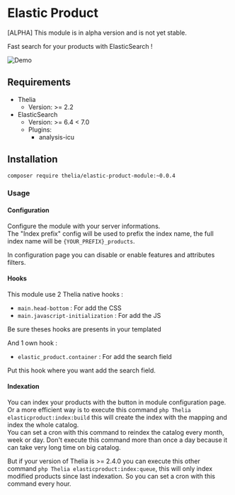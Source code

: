 # Elastic Product

[ALPHA] This module is in alpha version and is not yet stable.

Fast search for your products with ElasticSearch !

![Demo](https://raw.githubusercontent.com/thelia-modules/ElasticProduct/master/demo.gif "Demo")

## Requirements

* Thelia 
    * Version: >= 2.2   
* ElasticSearch
    * Version: >= 6.4 < 7.0
    * Plugins:
        - analysis-icu

## Installation

```
composer require thelia/elastic-product-module:~0.0.4
```

### Usage

#### Configuration

Configure the module with your server informations.  
The "Index prefix" config will be used to prefix the index name, the full index name will be `{YOUR_PREFIX}_products`.

In configuration page you can disable or enable features and attributes filters.

#### Hooks

This module use 2 Thelia native hooks :
* `main.head-bottom` : For add the CSS
* `main.javascript-initialization` : For add the JS

Be sure theses hooks are presents in your templated

And 1 own hook :
* `elastic_product.container` : For add the search field

Put this hook where you want add the search field.


#### Indexation

You can index your products with the button in module configuration page.   
Or a more efficient way is to execute this command `php Thelia elasticproduct:index:build` this will create the index with the mapping and index the whole catalog.   
You can set a cron with this command to reindex the catalog every month, week or day. Don't execute this command more than once a day because it can take very long time on big catalog.

But if your version of Thelia is >= 2.4.0 you can execute this other command `php Thelia elasticproduct:index:queue`, this will only index modified products since last indexation.
So you can set a cron with this command every hour.




